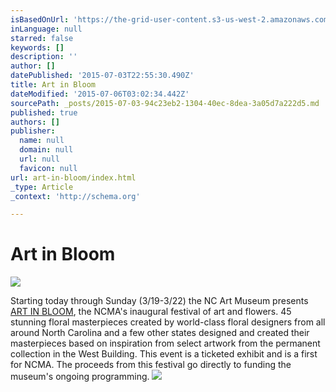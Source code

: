 ```yaml
---
isBasedOnUrl: 'https://the-grid-user-content.s3-us-west-2.amazonaws.com/663542d8-6ee0-47c8-bbe2-50f01d05d3c1.jpg'
inLanguage: null
starred: false
keywords: []
description: ''
author: []
datePublished: '2015-07-03T22:55:30.490Z'
title: Art in Bloom
dateModified: '2015-07-06T03:02:34.442Z'
sourcePath: _posts/2015-07-03-94c23eb2-1304-40ec-8dea-3a05d7a222d5.md
published: true
authors: []
publisher:
  name: null
  domain: null
  url: null
  favicon: null
url: art-in-bloom/index.html
_type: Article
_context: 'http://schema.org'

---
```

# Art in Bloom
![](https://the-grid-user-content.s3-us-west-2.amazonaws.com/663542d8-6ee0-47c8-bbe2-50f01d05d3c1.jpg)

Starting today through Sunday (3/19-3/22) the NC Art Museum presents [ART IN BLOOM][0], the NCMA's inaugural festival of art and flowers. 45 stunning floral masterpieces created by world-class floral designers from all around North Carolina and a few other states designed and created their masterpieces based on inspiration from select artwork from the permanent collection in the West Building. This event is a ticketed exhibit and is a first for NCMA. The proceeds from this festival go directly to funding the museum's ongoing programming.
![](https://the-grid-user-content.s3-us-west-2.amazonaws.com/e1e26b6e-3c5b-4279-9b34-19559e004ea3.JPG)

[0]: http://ncartmuseum.org/calendar/series_parent/art_in_bloom